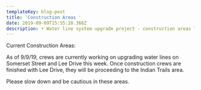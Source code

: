 ```yaml
---
templateKey: blog-post
title: 'Construction Areas '
date: 2019-09-09T15:55:28.366Z
description: • Water line system upgrade project - construction areas listed below
---
```

Current Construction Areas:



As of 9/9/19, crews are currently working on upgrading water lines on Somerset Street and Lee Drive this week. Once construction crews are finished with Lee Drive, they will be proceeding to the Indian Trails area. 



Please slow down and be cautious in these areas.
